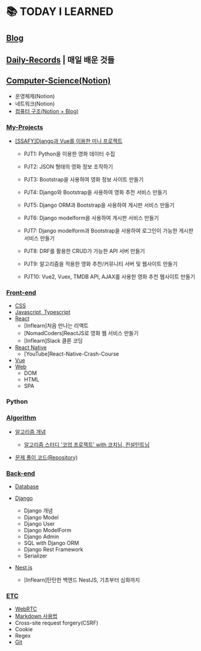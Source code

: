 # :books: TODAY I LEARNED

## [Blog](https://drspace.tistory.com/)

## [Daily-Records](https://github.com/HerrineKim/TIL/tree/master/Daily-Records) | 매일 배운 것들

## [Computer-Science(Notion)](https://riverwithyou.notion.site/CS-c50941a3f795459f9e6b4bcf498ee628)

- 운영체제(Notion)
- 네트워크(Notion)
- [컴퓨터 구조(Notion + Blog)](https://drspace.tistory.com/186)

### [My-Projects](https://github.com/HerrineKim/TIL/tree/master/My-Projects) 

- [[SSAFY]Django과 Vue를 이용한 미니 프로젝트](https://github.com/HerrineKim/TIL/tree/master/My-Projects/SSAFY)
  - PJT1: Python을 이용한 영화 데이터 수집

  - PJT2: JSON 형태의 영화 정보 조작하기

  - PJT3: Bootstrap을 사용하여 영화 정보 사이트 만들기

  - PJT4: Django와 Bootstrap을 사용하여 영화 추천 서비스 만들기

  - PJT5: Django ORM과 Bootstrap을 사용하여 게시판 서비스 만들기

  - PJT6: Django modelform을 사용하여 게시판 서비스 만들기

  - PJT7: Django modelform과 Bootstrap을 사용하여 로그인이 가능한 게시판 서비스 만들기

  - PJT8: DRF를 활용한 CRUD가 가능한 API 서버 만들기 

  - PJT9: 알고리즘을 적용한 영화 추천/커뮤니티 서버 및 웹사이트 만들기

  - PJT10: Vue2, Vuex, TMDB API, AJAX를 사용한 영화 추천 웹사이트 만들기


### [Front-end](https://github.com/HerrineKim/TIL/tree/master/Front-end) 

- [CSS](https://github.com/HerrineKim/TIL/tree/master/Front-end/CSS)
- [Javascript, Typescript](https://github.com/HerrineKim/TIL/tree/master/Front-end/JS-and-TS)
- [React](https://github.com/HerrineKim/TIL/tree/master/Front-end/React)
  - [Inflearn]처음 만나는 리액트
  - [NomadCoders]ReactJS로 영화 웹 서비스 만들기
  - [Inflearn]Slack 클론 코딩
- [React Native](https://github.com/HerrineKim/TIL/tree/master/Front-end/React-Native)
  - [YouTube]React-Native-Crash-Course
- [Vue](https://github.com/HerrineKim/TIL/tree/master/Front-end/Vue)
- [Web](https://github.com/HerrineKim/TIL/tree/master/Front-end/Web)
  - DOM
  - HTML
  - SPA

### Python

### [Algorithm](https://github.com/HerrineKim/TIL/tree/master/Algorithm)

- [알고리즘 개념](https://github.com/HerrineKim/TIL/tree/master/Algorithm/%EC%95%8C%EA%B3%A0%EB%A6%AC%EC%A6%98%20%EA%B0%9C%EB%85%90)
  - [알고리즘 스터디 '코업 프로젝트' with 코치님, 컨설턴트님]()

- [문제 풀이 코드(Repository)](https://github.com/HerrineKim/algorithm)

### [Back-end](https://github.com/HerrineKim/TIL/tree/master/Back-end)

- [Database](https://github.com/HerrineKim/TIL/tree/master/Back-end/DB)
- [Django](https://github.com/HerrineKim/TIL/tree/master/Back-end/Django)
  - Django 개념
  - Django Model
  - Django User
  - Django ModelForm
  - Django Admin
  - SQL with Django ORM
  - Django Rest Framework
  - Serializer

- [Nest.js](https://github.com/HerrineKim/TIL/tree/master/Back-end/Nestjs)
  - [Inflearn]탄탄한 백엔드 NestJS, 기초부터 심화까지

### [ETC](https://github.com/HerrineKim/TIL/tree/master/ETC)

- [WebRTC](https://github.com/HerrineKim/TIL/tree/master/ETC/WebRTC)
- [Markdown 사용법](https://github.com/HerrineKim/TIL/tree/master/ETC/Markdown)
- Cross-site request forgery(CSRF)
- Cookie
- Regex
- [Git](https://github.com/HerrineKim/TIL/tree/master/Git)
